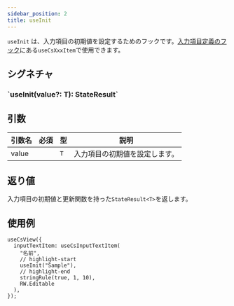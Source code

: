 ```yaml
---
sidebar_position: 2
title: useInit
---
```


`useInit` は、入力項目の初期値を設定するためのフックです。[入力項目定義のフック](../../../category/入力項目定義のフック)にある`useCsXxxItem`で使用できます。

## シグネチャ

<h3>`useInit<T>(value?: T): StateResult<T>`</h3>

## 引数

| 引数名 | 必須 | 型  | 説明                           |
| ------ | ---- | --- | ------------------------------ |
| value  |      | `T` | 入力項目の初期値を設定します。 |

## 返り値

入力項目の初期値と更新関数を持った`StateResult<T>`を返します。

## 使用例

```tsx
useCsView({
  inputTextItem: useCsInputTextItem(
    "名前",
    // highlight-start
    useInit("Sample"),
    // highlight-end
    stringRule(true, 1, 10),
    RW.Editable
  ),
});
```
